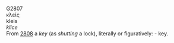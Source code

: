 <body>
  <p>G2807<br>  κλείς  <br> kleis  <br><i>klice </i><br>From <a href="g2808.htm">2808</a>  a <i>key</i> (as <i>shutting</i> a lock), literally or figuratively: - key.<br></p>
 </body>